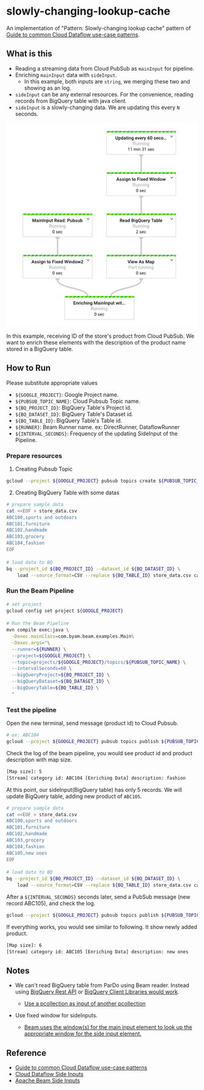 # slowly-changing-lookup-cache
An implementation of "Pattern: Slowly-changing lookup cache" pattern of [Guide to common Cloud Dataflow use-case patterns](https://cloud.google.com/blog/big-data/2017/06/guide-to-common-cloud-dataflow-use-case-patterns-part-1).

## What is this

* Reading a streaming data from Cloud PubSub as `mainInput` for pipeline. 
* Enriching `mainInput` data with `sideInput`.
    - In this example, both inputs are `string`, we merging these two and showing as an log.
* `sideInput` can be any external resources. For the convenience, reading records from BigQuery table with java client.
* `sideInput` is a slowly-changing data. We are updating this every `N` seconds. 

<img src="console.png" width="600">

In this example, receiving ID of the store's product from Cloud PubSub. 
We want to enrich these elements with the description of the product name stored in a BigQuery table.

## How to Run

Please substitute appropriate values

- `${GOOGLE_PROJECT}`: Google Project name.
- `${PUBSUB_TOPIC_NAME}`: Cloud Pubsub Topic name.
- `${BQ_PROJECT_ID}`: BigQuery Table's Project id.
- `${BQ_DATASET_ID}`: BigQuery Table's Dataset id.
- `${BQ_TABLE_ID}`: BigQuery Table's Table id.
- `${RUNNER}`: Beam Runner name. ex: DirectRunner, DataflowRunner
- `${INTERVAL_SECONDS}`: Frequency of the updating SideInput of the Pipeline.

### Prepare resources

1. Creating Pubsub Topic
```bash
gcloud --project ${GOOGLE_PROJECT} pubsub topics create ${PUBSUB_TOPIC_NAME}
```

2. Creating BigQuery Table with some datas
```bash
# prepare sample data
cat <<EOF > store_data.csv
ABC100,sports and outdoors
ABC101,furniture
ABC102,handmade
ABC103,grocery
ABC104,fashion
EOF

# load data to BQ
bq --project_id ${BQ_PROJECT_ID} --dataset_id ${BQ_DATASET_ID} \
    load --source_format=CSV --replace ${BQ_TABLE_ID} store_data.csv category_id:STRING,description:STRING
```

### Run the Beam Pipeline

```bash
# set project
gcloud config set project ${GOOGLE_PROJECT}

# Run the Beam Pipeline
mvn compile exec:java \
  -Dexec.mainClass=com.byam.beam.examples.Main\
  -Dexec.args="\
  --runner=${RUNNER} \
  --project=${GOOGLE_PROJECT} \
  --topic=projects/${GOOGLE_PROJECT}/topics/${PUBSUB_TOPIC_NAME} \
  --intervalSeconds=60 \
  --bigQueryProject=${BQ_PROJECT_ID} \
  --bigQueryDataset=${BQ_DATASET_ID} \
  --bigQueryTable=${BQ_TABLE_ID} \
  "
```

### Test the pipeline

Open the new terminal, send message (product id) to Cloud Pubsub. 

```bash
# ex: ABC104
gcloud --project ${GOOGLE_PROJECT} pubsub topics publish ${PUBSUB_TOPIC_NAME} --message ABC104
```

Check the log of the beam pipeline, you would see product id and product description with map size.
```bash
[Map size]: 5
[Stream] category id: ABC104 [Enriching Data] description: fashion
```

At this point, our sideInput(BigQuery table) has only 5 records. We will update BigQuery table, adding new product of `ABC105`.
```bash
# prepare sample data
cat <<EOF > store_data.csv
ABC100,sports and outdoors
ABC101,furniture
ABC102,handmade
ABC103,grocery
ABC104,fashion
ABC105,new ones
EOF

# load data to BQ
bq --project_id ${BQ_PROJECT_ID} --dataset_id ${BQ_DATASET_ID} \
    load --source_format=CSV --replace ${BQ_TABLE_ID} store_data.csv category_id:STRING,description:STRING
```

After a `${INTERVAL_SECONDS}` seconds later, send a PubSub message (new record ABC105), and check the log.
```bash
gcloud --project ${GOOGLE_PROJECT} pubsub topics publish ${PUBSUB_TOPIC_NAME} --message ABC105
```

If everything works, you would see similar to following. It show newly added product.
```bash
[Map size]: 6
[Stream] category id: ABC105 [Enriching Data] description: new ones
```

## Notes

* We can't read BigQuery table from ParDo using Beam reader. Instead using [BigQuery Rest API](https://cloud.google.com/bigquery/docs/reference/rest/v2/jobs/query) or [BigQuery Client Libraries would work](https://cloud.google.com/bigquery/docs/reference/libraries#client-libraries-install-java).
    - [Use a pcollection as input of another pcollection](https://stackoverflow.com/questions/48650127/use-a-pcollection-as-input-of-another-pcollection/48653161#48653161)

* Use fixed window for sideInputs. 
    - [Beam uses the window(s) for the main input element to look up the appropriate window for the side input element.](https://beam.apache.org/documentation/programming-guide/#side-inputs)

## Reference
* [Guide to common Cloud Dataflow use-case patterns](https://cloud.google.com/blog/big-data/2017/06/guide-to-common-cloud-dataflow-use-case-patterns-part-1)
* [Cloud Dataflow Side Inputs](https://cloud.google.com/dataflow/model/par-do#side-inputs-and-windowing)
* [Apache Beam Side Inputs](https://beam.apache.org/documentation/programming-guide/#side-inputs)

